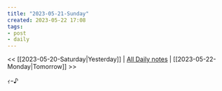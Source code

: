 ```yaml
---
title: "2023-05-21-Sunday"
created: 2023-05-22 17:08
tags:
- post
- daily
---
```


<< [[2023-05-20-Saturday|Yesterday]] | [All Daily notes](/tags/daily) | [[2023-05-22-Monday|Tomorrow]] >>

ｨｰ♪